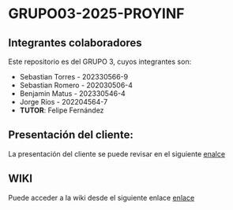 # GRUPO03-2025-PROYINF

## Integrantes colaboradores
Este repositorio es del GRUPO 3, cuyos integrantes son:

 * Sebastian Torres - 202330566-9  
 * Sebastian Romero - 202030506-4  
 * Benjamin Matus   - 202330546-4
 * Jorge Ríos       - 202204564-7
* **TUTOR**: Felipe Fernández 

## Presentación del cliente:
La presentación del cliente se puede revisar en el siguiente [enalce](https://aula.usm.cl/pluginfile.php/6994529/mod_resource/content/1/video1943571039.mp4)

## WIKI
Puede acceder a la wiki desde el siguiente enlace [enlace](https://github.com/sebadaba/GRUPO03-2025-PROYINF/wiki)
